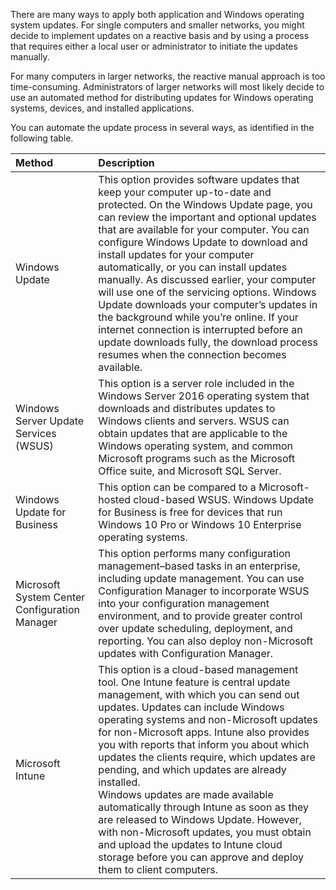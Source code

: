 ﻿There are many ways to apply both application and Windows operating system updates. For single computers and smaller networks, you might decide to implement updates on a reactive basis and by using a process that requires either a local user or administrator to initiate the updates manually.

For many computers in larger networks, the reactive manual approach is too time-consuming. Administrators of larger networks will most likely decide to use an automated method for distributing updates for Windows operating systems, devices, and installed applications.

You can automate the update process in several ways, as identified in the following table.

| **Method**| **Description**|
| :--- | :--- |
| Windows Update| This option provides software updates that keep your computer up-to-date and protected. On the Windows Update page, you can review the important and optional updates that are available for your computer. You can configure Windows Update to download and install updates for your computer automatically, or you can install updates manually. As discussed earlier, your computer will use one of the servicing options. Windows Update downloads your computer’s updates in the background while you’re online. If your internet connection is interrupted before an update downloads fully, the download process resumes when the connection becomes available.|
| Windows Server Update Services (WSUS)| This option is a server role included in the Windows Server 2016 operating system that downloads and distributes updates to Windows clients and servers. WSUS can obtain updates that are applicable to the Windows operating system, and common Microsoft programs such as the Microsoft Office suite, and Microsoft SQL Server.|
| Windows Update for Business| This option can be compared to a Microsoft-hosted cloud-based WSUS. Windows Update for Business is free for devices that run Windows 10 Pro or Windows 10 Enterprise operating systems.|
| Microsoft System Center Configuration Manager| This option performs many configuration management–based tasks in an enterprise, including update management. You can use Configuration Manager to incorporate WSUS into your configuration management environment, and to provide greater control over update scheduling, deployment, and reporting. You can also deploy non-Microsoft updates with Configuration Manager.|
| Microsoft Intune| This option is a cloud-based management tool. One Intune feature is central update management, with which you can send out updates. Updates can include Windows operating systems and non-Microsoft updates for non-Microsoft apps. Intune also provides you with reports that inform you about which updates the clients require, which updates are pending, and which updates are already installed. <br>Windows updates are made available automatically through Intune as soon as they are released to Windows Update. However, with non-Microsoft updates, you must obtain and upload the updates to Intune cloud storage before you can approve and deploy them to client computers.|
